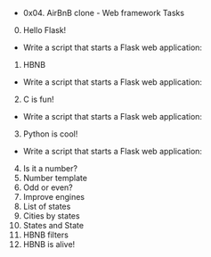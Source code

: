 * 0x04. AirBnB clone - Web framework
Tasks
0. Hello Flask!
* Write a script that starts a Flask web application:
1. HBNB
* Write a script that starts a Flask web application:
2. C is fun!
* Write a script that starts a Flask web application:
3. Python is cool!
* Write a script that starts a Flask web application:
4. Is it a number?
5. Number template
6. Odd or even?
7. Improve engines
8. List of states
9. Cities by states
10. States and State
11. HBNB filters
12. HBNB is alive!
